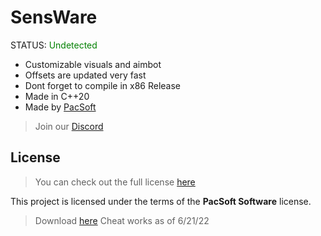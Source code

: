 SensWare
============
STATUS: <span style="color:green;">Undetected</span>
- Customizable visuals and aimbot
- Offsets are updated very fast
- Dont forget to compile in x86 Release
- Made in C++20
- Made by [PacSoft](https://pacsoft.xyz)
> Join our [Discord](https://dsc.gg/sens-network)
## License
>You can check out the full license [here](https://github.com/AimSploit/FreeSploit/blob/main/LICENSE)

This project is licensed under the terms of the **PacSoft Software** license.

>Download [here](https://github.com/AimSploit/SensWare/releases)
>Cheat works as of 6/21/22
